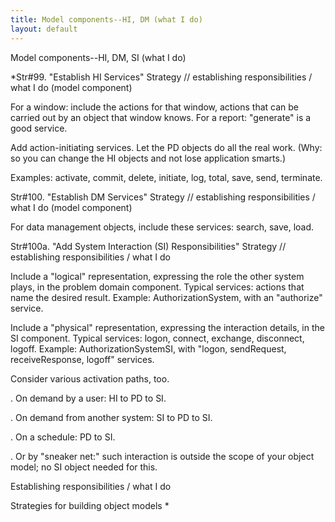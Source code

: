 ```yaml
---
title: Model components--HI, DM (what I do)
layout: default
---
```




Model components--HI, DM, SI (what I do)


*Str#99. &quot;Establish HI Services&quot; Strategy // establishing
responsibilities / what I do (model component) 

 For a window: include the actions for that window, actions that can be carried
out by an object that window knows. For a report: &quot;generate&quot; is a good service. 

 Add action-initiating services. Let the PD objects do all the real work. (Why: so you
can change the HI objects and not lose application smarts.) 

 Examples: activate, commit, delete, initiate, log, total, save, send, terminate. 

Str#100. &quot;Establish DM Services&quot; Strategy // establishing responsibilities
/ what I do (model component) 

 For data management objects, include these services: search, save, load. 

Str#100a. &quot;Add System Interaction (SI) Responsibilities&quot; Strategy //
establishing responsibilities / what I do 

 Include a &quot;logical&quot; representation, expressing the role the other
system plays, in the problem domain component. Typical services: actions that name the
desired result. Example: AuthorizationSystem, with an &quot;authorize&quot; service. 

 Include a &quot;physical&quot; representation, expressing the interaction details, in
the SI component. Typical services: logon, connect, exchange, disconnect, logoff. Example:
AuthorizationSystemSI, with &quot;logon, sendRequest, receiveResponse, logoff&quot;
services. 

 Consider various activation paths, too. 

. On demand by a user: HI to PD to SI. 

. On demand from another system: SI to PD to SI. 

. On a schedule: PD to SI. 

. Or by &quot;sneaker net:&quot; such interaction is outside the scope of your object
model; no SI object needed for this. 

Establishing responsibilities / what I do

Strategies for building object models
*
